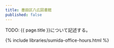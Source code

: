 ```yaml
---
title: 墨田区八広図書館
published: false
---
```


TODO: {{ page.title }}について記述する。

{% include libraries/sumida-office-hours.html %}
